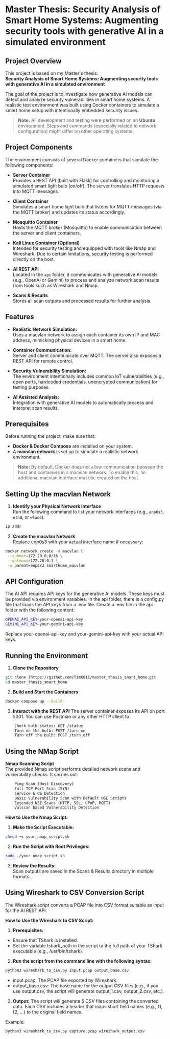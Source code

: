# Master Thesis: Security Analysis of Smart Home Systems: Augmenting security tools with generative AI in a simulated environment

## Project Overview

This project is based on my Master's thesis:  
**Security Analysis of Smart Home Systems: Augmenting security tools with generative AI in a simulated environment**

The goal of the project is to investigate how generative AI models can detect and analyze security vulnerabilities in smart home systems. A realistic test environment was built using Docker containers to simulate a smart home setup with intentionally embedded security issues.

> **Note:** All development and testing were performed on an **Ubuntu** environment. Steps and commands (especially related to network configuration) might differ on other operating systems.

## Project Components

The environment consists of several Docker containers that simulate the following components:

- **Server Container**  
  Provides a REST API (built with Flask) for controlling and monitoring a simulated smart light bulb (on/off). The server translates HTTP requests into MQTT messages.

- **Client Container**  
  Simulates a smart home light bulb that listens for MQTT messages (via the MQTT broker) and updates its status accordingly.

- **Mosquitto Container**  
  Hosts the MQTT broker (Mosquitto) to enable communication between the server and client containers.

- **Kali Linux Container (Optional)**  
  Intended for security testing and equipped with tools like Nmap and Wireshark. Due to certain limitations, security testing is performed directly on the host.

- **AI REST API**  
  Located in the `api` folder, it communicates with generative AI models (e.g., OpenAI or Gemini) to process and analyze network scan results from tools such as Wireshark and Nmap.

- **Scans & Results**  
  Stores all scan outputs and processed results for further analysis.

## Features

- **Realistic Network Simulation:**  
  Uses a macvlan network to assign each container its own IP and MAC address, mimicking physical devices in a smart home.

- **Container Communication:**  
  Server and client communicate over MQTT. The server also exposes a REST API for remote control.

- **Security Vulnerability Simulation:**  
  The environment intentionally includes common IoT vulnerabilities (e.g., open ports, hardcoded credentials, unencrypted communication) for testing purposes.

- **AI Assisted Analysis:**  
  Integration with generative AI models to automatically process and interpret scan results.

## Prerequisites

Before running the project, make sure that:

- **Docker & Docker Compose** are installed on your system.
- A **macvlan network** is set up to simulate a realistic network environment.
  
> **Note:** By default, Docker does not allow communication between the host and containers in a macvlan network. To enable this, an additional macvlan interface must be created on the host.


## Setting Up the macvlan Network

1. **Identify your Physical Network Interface**  
   Run the following command to list your network interfaces (e.g., `enp0s3`, `eth0`, or `wlan0`):
  ```bash
ip addr
```

2. **Create the macvlan Network**  
  Replace enp0s3 with your actual interface name if necessary:
 ```bash
docker network create -d macvlan \
  --subnet=172.20.0.0/16 \
  --gateway=172.20.0.1 \
  -o parent=enp0s3 smarthome_macvlan
```

## API Configuration

The AI API requires API keys for the generative AI models. These keys must be provided via environment variables. In the api folder, there is a config.py file that loads the API keys from a .env file. Create a .env file in the api folder with the following content:

 ```bash
OPENAI_API_KEY=your-openai-api-key
GEMINI_API_KEY=your-gemini-api-key
```

Replace your-openai-api-key and your-gemini-api-key with your actual API keys.


## Running the Environment

1. **Clone the Repository**  
 ```bash
git clone (https://github.com/TimK011/master_thesis_smart_home.git
cd master_thesis_smart_home
```

2. **Build and Start the Containers** 
```bash
docker-compose up --build
```

3. **Interact with the REST API**
   The server container exposes its API on port 5001. You can use Postman or any other HTTP client to:
```bash
    Check bulb status: GET /status
    Turn on the bulb: POST /turn_on
    Turn off the bulb: POST /turn_off
```


## Using the NMap Script

**Nmap Scanning Script**  
The provided Nmap script performs detailed network scans and vulnerability checks. It carries out:
```bash
    Ping Scan (Host Discovery)
    Full TCP Port Scan (SYN)
    Service & OS Detection
    Basic Vulnerability Scan with Default NSE Scripts
    Extended NSE Scans (HTTP, SSL, UPnP, MQTT)
    Vulscan based Vulnerability Detection
```

**How to Use the Nmap Script:**

1. **Make the Script Executable:**  
 ```bash
chmod +x your_nmap_script.sh
```

2. **Run the Script with Root Privileges:**  
 ```bash
sudo ./your_nmap_script.sh
```    


3. **Review the Results:**  
Scan outputs are saved in the Scans & Results directory in multiple formats.


## Using Wireshark to CSV Conversion Script

The Wireshark script converts a PCAP file into CSV format suitable as input for the AI REST API.

**How to Use the Wireshark to CSV Script:**

1. **Prerequisites:**  

- Ensure that TShark is installed. 
- Set the variable tshark_path in the script to the full path of your TShark executable (e.g., /usr/bin/tshark).

2. **Run the script from the command line with the following syntax:**

 ```bash
python3 wireshark_to_csv.py input.pcap output_base.csv
```    
- input.pcap: The PCAP file exported by Wireshark.
- output_base.csv: The base name for the output CSV files (e.g., if you use output.csv, the script will generate output_1.csv, output_2.csv, etc.).
   
3. **Output:**
  The script will generate 5 CSV files containing the converted data. Each CSV includes a header that maps short field names (e.g., f1, f2, ...) to the original field names.

Example:

 ```bash
python3 wireshark_to_csv.py capture.pcap wireshark_output.csv
```    

